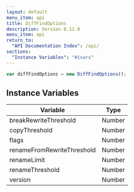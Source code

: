 ```yaml
---
layout: default
menu_item: api
title: DiffFindOptions
description: Version 0.11.0
menu_item: api
return_to:
  "API Documentation Index": /api/
sections:
  "Instance Variables": "#ivars"
---
```


```js
var diffFindOptions = new DiffFindOptions();
```

## <a name="ivars"></a>Instance Variables

| Variable | Type |
| --- | --- |
| <a name="breakRewriteThreshold"></a>breakRewriteThreshold | Number |
| <a name="copyThreshold"></a>copyThreshold | Number |
| <a name="flags"></a>flags | Number |
| <a name="renameFromRewriteThreshold"></a>renameFromRewriteThreshold | Number |
| <a name="renameLimit"></a>renameLimit | Number |
| <a name="renameThreshold"></a>renameThreshold | Number |
| <a name="version"></a>version | Number |

